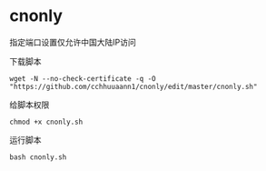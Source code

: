 # cnonly
指定端口设置仅允许中国大陆IP访问

下载脚本
```
wget -N --no-check-certificate -q -O "https://github.com/cchhuuaann1/cnonly/edit/master/cnonly.sh"
```

给脚本权限
```
chmod +x cnonly.sh
```

运行脚本
```
bash cnonly.sh
```
